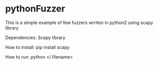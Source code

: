# pythonFuzzer

This is a simple example of few fuzzers wrriten in python2 using scapy library

Dependencies:
Scapy library

How to install:
pip install scapy

How to run:
python </.filename>

